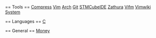 == Tools ==
[Compress](Compress)
[Vim](Vim)
[Arch](Arch)
[Git](Git)
[STMCubeIDE](STMCubeIDE)
[Zathura](Zathura)
[Vifm](Vifm)
[Vimwiki](Vimwiki)
[System](System)

== Languages ==
[C](C)

== General ==
[Money](Money)
